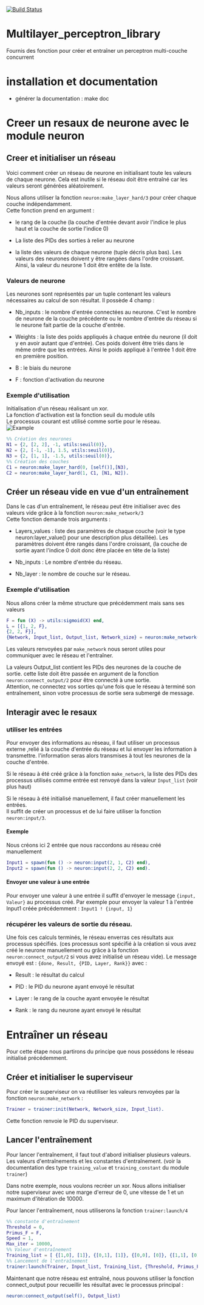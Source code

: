 [![Build Status](https://magnum.travis-ci.com/derniercri/Multilayer_perceptron_library.svg?token=p2JVdRH4ZTM3RrdbkBvo "Build Status")](https://magnum.travis-ci.com/derniercri/Multilayer_perceptron_library)

# Multilayer_perceptron_library
Fournis des fonction pour créer et entraîner un perceptron multi-couche concurrent


# installation et documentation

* générer la documentation : make doc

# Creer un resaux de neurone avec le module neuron

## Creer et initialiser un réseau

Voici comment créer un réseau de neurone en initialisant toute les valeurs de chaque neurone. Cela est inutile si le réseau doit être entraîné car les valeurs seront générées aléatoirement.

Nous allons utiliser la fonction `neuron:make_layer_hard/3` pour créer chaque couche indépendamment.  
Cette fonction prend en argument :

- le rang de la couche (la couche d'entrée devant avoir l'indice le plus haut et la couche de sortie l'indice 0)

- La liste des PIDs des sorties à relier au neurone

- la liste des valeurs de chaque neurone (tuple décris plus bas). Les valeurs des neurones doivent y être rangées dans l'ordre croissant. Ainsi, la valeur du neurone 1 doit être entête de la liste.

### Valeurs de neurone

Les neurones sont représentés par un tuple contenant les valeurs nécessaires au calcul de son résultat. Il possède 4 champ :

- Nb_inputs : le nombre d'entrée connectées au neurone. C'est le nombre de neurone de la couche précédente ou le nombre d'entrée du réseau si le neurone fait partie de la couche d'entrée.

- Weights : la liste des poids appliqués à chaque entrée du neurone (il doit y en avoir autant que d'entrée). Ces poids doivent être triés dans le même ordre que les entrées. Ainsi le poids appliqué à l'entrée 1 doit être en première position.

- B : le biais du neurone

- F : fonction d'activation du neurone

### Exemple d'utilisation

Initialisation d'un réseau réalisant un xor.  
La fonction d'activation est la fonction seuil du module utils  
Le processus courant est utilisé comme sortie pour le réseau.  
![Example](https://raw.githubusercontent.com/derniercri/Multilayer_perceptron_library/master/img/xor.png?token=ABrU1dPl1ekKhyGc8M_aDuc3yMzcYrZDks5V-tQtwA%3D%3D "Xor example")
```erlang
%% Création des neurones
N1 = {2, [2, 2], -1, utils:seuil(0)},
N2 = {2, [-1, -1], 1.5, utils:seuil(0)},
N3 = {2, [1, 1], -1.5, utils:seuil(0)},  
%% Création des couches
C1 = neuron:make_layer_hard(0, [self()],[N3),
C2 = neuron:make_layer_hard(1, C1, [N1, N2]).
```

## Créer un réseau vide en vue d'un entraînement

Dans le cas d'un entraînement, le réseau peut être initialiser avec des valeurs vide grâce à la fonction `neuron:make_network/3`  
Cette fonction demande trois arguments :

- Layers_values : liste des paramètres de chaque couche (voir le type neuron:layer_value() pour une description plus détaillée). Les paramètres doivent être rangés dans l'ordre croissant, (la couche de sortie ayant l'indice 0 doit donc être placée en tête de la liste)

- Nb_inputs : Le nombre d'entrée du réseau.

- Nb_layer : le nombre de couche sur le réseau.

### Exemple d'utilisation

Nous allons créer la même structure que précédemment mais sans ses valeurs

```erlang
F = fun (X) -> utils:sigmoid(X) end,
L = [{1, 2, F},
{2, 2, F}],
{Network, Input_list, Output_list, Network_size} = neuron:make_network(L, 2, 2).
```

Les valeurs renvoyées par `make_network` nous seront utiles pour communiquer avec le réseau et l'entraîner.

La valeurs Output_list contient les PIDs des neurones de la couche de sortie. cette liste doit être passée en argument de la fonction `neuron:connect_output/2` pour être connecté à une sortie.  
Attention, ne connectez vos sorties qu'une fois que le réseau à terminé son entraînement, sinon votre processus de sortie sera submergé de message.

## Interagir avec le resaux

### utiliser les entrées

Pour envoyer des informations au réseau, il faut utiliser un processus externe ,relié à la couche d'entrée du réseau et lui envoyer les information à transmettre. l'information seras alors transmises à tout les neurones de la couche d'entrée.

Si le réseau à été créé grâce à la fonction `make_network`, la liste des PIDs des processus utilisés comme entrée est renvoyé dans la valeur `Input_list` (voir plus haut)

Si le réseau à été initialisé manuellement, il faut créer manuellement les entrées.  
Il suffit de créer un processus et de lui faire utiliser la fonction `neuron:input/3`.

#### Exemple
Nous créons ici 2 entrée que nous raccordons au réseau créé manuellement

```erlang
Input1 = spawn(fun () -> neuron:input(2, 1, C2) end),
Input2 = spawn(fun () -> neuron:input(2, 2, C2) end).
```
#### Envoyer une valeur à une entrée
Pour envoyer une valeur à une entrée il suffit d'envoyer le message `{input, Valeur}` au processus créé. Par exemple pour envoyer la valeur 1 à l'entrée Input1 créée précédemment : `Input1 ! {input, 1}`

### récupérer les valeurs de sortie du réseau.
Une fois ces calculs terminés, le réseau enverras ces résultats aux processus spécifiés. (ces processus sont spécifié à la création si vous avez créé le neurone manuellement ou grâce à la fonction `neuron:connect_output/2` si vous avez initialisé un réseau vide). Le message envoyé est : `{done, Result, {PID, Layer, Rank}}` avec :

- Result : le résultat du calcul

- PID : le PID du neurone ayant envoyé le résultat

- Layer : le rang de la couche ayant envoyée le résultat

- Rank :  le rang du neurone ayant envoyé le résultat

# Entraîner un réseau

Pour cette étape nous partirons du principe que nous possédons le réseau initialisé précédemment.

## Créer et initialiser le superviseur

Pour créer le superviseur on va réutiliser les valeurs renvoyées par la fonction `neuron:make_network` :

```erlang
Trainer = trainer:init(Network, Network_size, Input_list).
```

Cette fonction renvoie le PID du superviseur.

## Lancer l'entraînement

Pour lancer l'entraînement, il faut tout d'abord initialiser plusieurs valeurs. Les valeurs d'entraînements et les constantes d'entraînement. (voir la documentation des type `training_value` et `training_constant` du module `trainer`)

Dans notre exemple, nous voulons recréer un xor. Nous allons initialiser notre superviseur avec une marge d'erreur de 0, une vitesse de 1 et un maximum d'itération de 10000.

Pour lancer l'entraînement, nous utiliserons la fonction `trainer:launch/4`

```erlang
%% constante d'entraînement
Threshold = 0,
Primus_F = F,
Speed = 1,
Max_iter = 10000,
%% Valeur d'entraînement
Training_list = [ {[1,0], [1]}, {[0,1], [1]}, {[0,0], [0]}, {[1,1], [0]}],
%% Lancement de l'entraînement
trainer:launch(Trainer, Input_list, Training_list, {Threshold, Primus_F, Speed, Max_iter}).
```

Maintenant que notre réseau est entraîné, nous pouvons utiliser la fonction connect_output pour recueillir les résultat avec le processus principal :

```erlang
neuron:connect_output(self(), Output_list)
```

